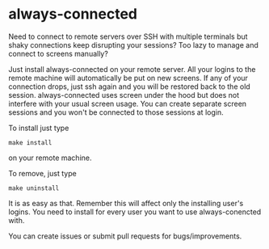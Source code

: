 # always-connected

Need to connect to remote servers over SSH with multiple terminals but shaky connections keep disrupting your sessions? Too lazy to manage and connect to screens manually?

Just install always-connected on your remote server. All your logins to the remote machine will automatically be put on new screens. If any of your connection drops, just ssh again and you will be restored back to the old session. 
always-connected uses screen under the hood but does not interfere with your usual screen usage. You can create separate screen sessions and you won't be connected to those sessions at login. 

To install just type 

    make install

on your remote machine. 

To remove, just type 

    make uninstall


It is as easy as that. 
Remember this will affect only the installing user's logins. You need to install for every user you want to use always-conencted with.

You can create issues or submit pull requests for bugs/improvements. 
 
